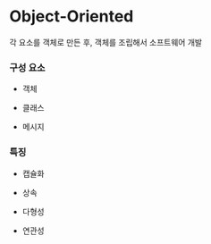 # Object-Oriented

각 요소를 객체로 만든 후, 객체를 조립해서 소프트웨어 개발

### 구성 요소

- 객체

- 클래스

- 메시지


### 특징

- 캡슐화

- 상속

- 다형성

- 연관성
